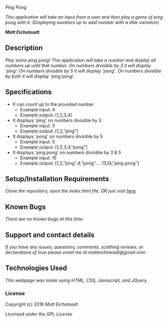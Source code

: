 _Ping Pong_

_This application will take an input from a user and then play a game of ping pong with it. (Displaying numbers up to said number with a little variation)_

_**Matt Eichsteadt**_

## Description

_Play some ping pong! This application will take a number and display all numbers up until that number. On numbers divisible by 3 it will display 'ping'. On numbers divisible by 5 it will display 'pong'. On numbers divisible by both it will display 'ping pong'._

## Specifications

* It can count up to the provided number
  * Example input: 4
  * Example output: [1,2,3,4]
* It displays 'ping' on numbers divisible by 3
  * Example input: 3 
  * Example output: [1,2,"ping"] 
* It displays 'pong' on numbers divisible by 5
  * Example input: 5 
  * Example output: [1,2,3,4,"pong"] 
* It displays 'ping pong' on numbers divisible by 3 & 5
  * Example input: 15 
  * Example output: [1,2,"ping",4,"pong".... 13,14,"ping pong"] 


## Setup/Installation Requirements

_Clone the repository,_
_open the index.html file,_
_OR_
_just visit [here](https://meichsteadt.github.io/trackSuggester)_

## Known Bugs

_There are no known bugs at this time._

## Support and contact details

_If you have any issues, questions, comments, scathing reviews, or declarations of love please email me at matteichsteadt@gmail.com_

## Technologies Used

_This webpage was made using HTML, CSS, Javascript, and JQuery._

### License

Copyright (c) 2016 _Matt Eichsteadt_

*Licensed under the GPL License*
